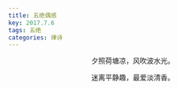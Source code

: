 ```yaml
---
title: 五绝偶感
key: 2017.7.6
tags: 五绝
categories: 律诗
---
```


<p align="center">夕照荷塘凉，风吹波水光。
</p>
<p align="center">迷离平静趣，最爱淡清香。
</p>
<p align="center"></br>
</p>
